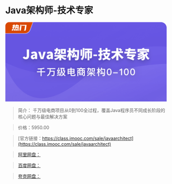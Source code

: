 # Java架构师-技术专家

![img](../../assets/60793a7a0955866113920688.jpg)

> 简介： 千万级电商项目从0到100全过程，覆盖Java程序员不同成长阶段的核心问题与最佳解决方案

> 价格：5950.00

> [官方链接：https://class.imooc.com/sale/javaarchitect](https://class.imooc.com/sale/javaarchitect)

> [阿里网盘：]()

> [百度网盘：]()

> [夸克网盘：]()
